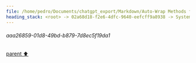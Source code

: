 ```yaml
---
file: /home/pedro/Documents/chatgpt_export/Markdown/Auto-Wrap Methods for Objects.md
heading_stack: <root> -> 02a68d18-f2e6-4dfc-9640-eefcff9a8938 -> System -> 16f71094-696f-4659-a5b7-a5ea706f6ddd -> System -> aaa26859-01d8-49bd-b879-7d8ec5f19da1
---
```

###### aaa26859-01d8-49bd-b879-7d8ec5f19da1
[parent ⬆️](#16f71094-696f-4659-a5b7-a5ea706f6ddd)
